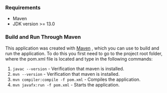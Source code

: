 ### Requirements 

* Maven
* JDK version >= 13.0 

### Build and Run Through Maven 

This application was created with [Maven](https://maven.apache.org/)
, which you can use to build and run the application. To do this you first need to go to the project root folder, where the pom.xml file is located and type in the following commands:

1. `javac --version` - Verification that maven is installed. 
1. `mvn --version` - Verification that maven is installed. 
1. `mvn compiler:compile -f pom.xml` - Compiles the application. 
4. `mvn javafx:run -f pom.xml` - Starts the application. 

 
 
